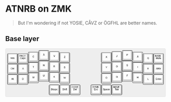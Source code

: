 # ATNRB on ZMK

> But I'm wondering if not YOSIE, CÅVZ or ÖGFHL are better names.

## Base layer

![alt Alphabet layer](layers/00_BASE.png)
